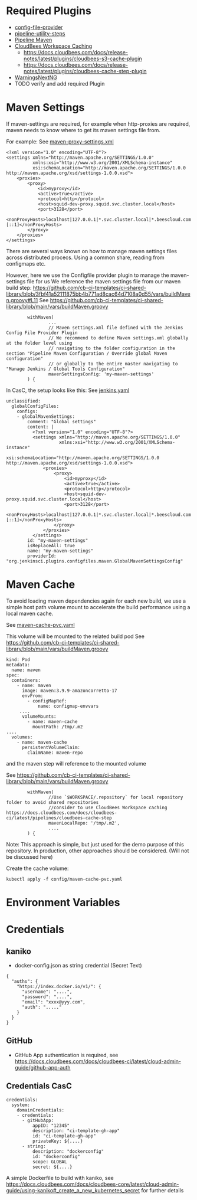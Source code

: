 # Required Plugins
* [config-file-provider](https://plugins.jenkins.io/config-file-provider/) 
* [pipeline-utility-steps](https://plugins.jenkins.io/pipeline-utility-steps/) 
* [Pipeline Maven](https://plugins.jenkins.io/pipeline-maven/)
* [CloudBees Workspace Caching](https://github.com/jenkinsci/artifact-manager-s3-plugin)
  * https://docs.cloudbees.com/docs/release-notes/latest/plugins/cloudbees-s3-cache-plugin
  * https://docs.cloudbees.com/docs/release-notes/latest/plugins/cloudbees-cache-step-plugin
* [WarningsNextNG](https://plugins.jenkins.io/warnings-ng/)
* TODO verify and add required Plugin

# Maven Settings

If maven-settings are required, for example when http-proxies are required, maven needs to know where to get its maven settings file from.

For example: See [maven-proxy-settings.xml](../../config/maven-proxy-settings.xml)

```
<?xml version="1.0" encoding="UTF-8"?>
<settings xmlns="http://maven.apache.org/SETTINGS/1.0.0"
          xmlns:xsi="http://www.w3.org/2001/XMLSchema-instance"
          xsi:schemaLocation="http://maven.apache.org/SETTINGS/1.0.0 http://maven.apache.org/xsd/settings-1.0.0.xsd">
    <proxies>
        <proxy>
            <id>myproxy</id>
            <active>true</active>
            <protocol>http</protocol>
            <host>squid-dev-proxy.squid.svc.cluster.local</host>
            <port>3128</port>
            <nonProxyHosts>localhost|127.0.0.1|*.svc.cluster.local|*.beescloud.com|127.*|[::1]</nonProxyHosts>
        </proxy>
    </proxies>
</settings>
```

There are several ways known on how to manage maven settings files across distributed  procecs.
Using a common share, reading from configmaps etc.

However, here we use the Configfile provider plugin to manage the maven-settings file for us
We reference the maven settings file from our maven build step: https://github.com/cb-ci-templates/ci-shared-library/blob/3fbf41a52111875bb4b771ad8cac64d7108a0d55/vars/buildMaven.groovy#L11
See https://github.com/cb-ci-templates/ci-shared-library/blob/main/vars/buildMaven.groovy

```
        withMaven(
                ...
                // Maven settings.xml file defined with the Jenkins Config File Provider Plugin
                // We recommend to define Maven settings.xml globally at the folder level using
                // navigating to the folder configuration in the section "Pipeline Maven Configuration / Override global Maven configuration"
                // or globally to the entire master navigating to  "Manage Jenkins / Global Tools Configuration"
                mavenSettingsConfig: 'my-maven-settings'
        ) {

```

In CasC, the setup looks like this:
See [jenkins.yaml](../../casc/controller/controller-ci-templates/jenkins.yaml)
````
unclassified:
  globalConfigFiles:
    configs:
    - globalMavenSettings:
        comment: "Global settings"
        content: |
          <?xml version="1.0" encoding="UTF-8"?>
          <settings xmlns="http://maven.apache.org/SETTINGS/1.0.0"
                    xmlns:xsi="http://www.w3.org/2001/XMLSchema-instance"
                    xsi:schemaLocation="http://maven.apache.org/SETTINGS/1.0.0 http://maven.apache.org/xsd/settings-1.0.0.xsd">
              <proxies>
                  <proxy>
                      <id>myproxy</id>
                      <active>true</active>
                      <protocol>http</protocol>
                      <host>squid-dev-proxy.squid.svc.cluster.local</host>
                      <port>3128</port>
                      <nonProxyHosts>localhost|127.0.0.1|*.svc.cluster.local|*.beescloud.com|127.*|[::1]</nonProxyHosts>
                  </proxy>
              </proxies>
          </settings>
        id: "my-maven-settings"
        isReplaceAll: true
        name: "my-maven-settings"
        providerId: "org.jenkinsci.plugins.configfiles.maven.GlobalMavenSettingsConfig"
````


# Maven Cache

To avoid loading maven dependencies again for each new build, we use a simple host path volume mount to accelerate the build performance using a local maven cache. 

See [maven-cache-pvc.yaml](../../config/maven-cache-pvc.yaml)

This volume will be mounted to the related build pod
See https://github.com/cb-ci-templates/ci-shared-library/blob/main/vars/buildMaven.groovy
```
kind: Pod
metadata:
  name: maven
spec:
  containers:
    - name: maven
      image: maven:3.9.9-amazoncorretto-17
      envFrom:
        - configMapRef:
            name: configmap-envvars
     ....
      volumeMounts:
        - name: maven-cache
          mountPath: /tmp/.m2
....
  volumes:
    - name: maven-cache
      persistentVolumeClaim:
        claimName: maven-repo
```

and the maven step will reference to the mounted volume

See https://github.com/cb-ci-templates/ci-shared-library/blob/main/vars/buildMaven.groovy
```
        withMaven(
                //Use `$WORKSPACE/.repository` for local repository folder to avoid shared repositories
                //consider to use CloudBees Workspace caching https://docs.cloudbees.com/docs/cloudbees-ci/latest/pipelines/cloudbees-cache-step
                mavenLocalRepo: '/tmp/.m2',
                ....
        ) {

```


Note: This approach is simple, but just used for the demo purpose of this repository. In production, other approaches should be considered. (Will not be discussed here)


Create the cache volume:

```kubectl apply -f config/maven-cache-pvc.yaml```

# Environment Variables 

# Credentials

## kaniko

* docker-config.json as string credential (Secret Text)

```
{
  "auths": {
    "https://index.docker.io/v1/": {
      "username": "....",
      "password": "....",
      "email": "xxxx@yyy.com",
      "auth": "....."
    }
  }
}
```

## GitHub

* GitHub App authentication is required, see https://docs.cloudbees.com/docs/cloudbees-ci/latest/cloud-admin-guide/github-app-auth


##  Credentials CasC
```
credentials:
  system:
    domainCredentials:
    - credentials:
      - gitHubApp:
          appID: "12345"
          description: "ci-template-gh-app"
          id: "ci-template-gh-app"
          privateKey: ${....}
      - string:
          description: "dockerconfig"
          id: "dockerconfig"
          scope: GLOBAL
          secret: ${....}
```


A simple Dockerfile to build with kaniko, see https://docs.cloudbees.com/docs/cloudbees-core/latest/cloud-admin-guide/using-kaniko#_create_a_new_kubernetes_secret   for further details


